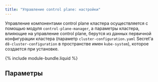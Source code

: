 ```yaml
---
title: "Управление control plane: настройки"
---
```


Управление компонентами control plane кластера осуществляется с помощью модуля `control-plane-manager`, а параметры кластера, влияющие на управление control plane, берутся из данных первичной конфигурации кластера (параметр `cluster-configuration.yaml` Secret'а `d8-cluster-configuration` в пространстве имен `kube-system`), которое создается при установке.

{% include module-bundle.liquid %}

## Параметры

<!-- SCHEMA -->

